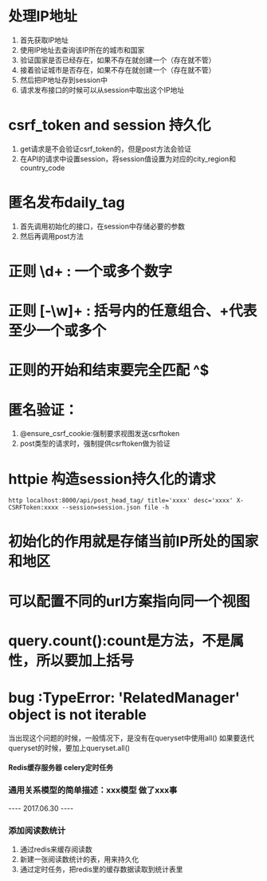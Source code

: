 # 处理IP地址
1. 首先获取IP地址
2. 使用IP地址去查询该IP所在的城市和国家
3. 验证国家是否已经存在，如果不存在就创建一个（存在就不管）
4. 接着验证城市是否存在，如果不存在就创建一个（存在就不管）
5. 然后把IP地址存到session中
6. 请求发布接口的时候可以从session中取出这个IP地址

# csrf_token and session 持久化
1. get请求是不会验证csrf_token的，但是post方法会验证
2. 在API的请求中设置session，将session值设置为对应的city_region和country_code

# 匿名发布daily_tag
1. 首先调用初始化的接口，在session中存储必要的参数
2. 然后再调用post方法

# 正则 \d+ : 一个或多个数字
# 正则 [-\w]+ : 括号内的任意组合、+代表至少一个或多个
# 正则的开始和结束要完全匹配 ^$

# 匿名验证：
1. @ensure_csrf_cookie:强制要求视图发送csrftoken
2. post类型的请求时，强制提供csrftoken做为验证

# httpie 构造session持久化的请求
```
http localhost:8000/api/post_head_tag/ title='xxxx' desc='xxxx' X-CSRFToken:xxxx --session=session.json file -h
```

# 初始化的作用就是存储当前IP所处的国家和地区
# 可以配置不同的url方案指向同一个视图
# query.count():count是方法，不是属性，所以要加上括号

# bug :TypeError: 'RelatedManager' object is not iterable
当出现这个问题的时候，一般情况下，是没有在queryset中使用all()
如果要迭代queryset的时候，要加上queryset.all()


#### Redis缓存服务器 celery定时任务

### 通用关系模型的简单描述：xxx模型 做了xxx事

---- 2017.06.30 ----
### 添加阅读数统计
1. 通过redis来缓存阅读数
2. 新建一张阅读数统计的表，用来持久化
3. 通过定时任务，把redis里的缓存数据读取到统计表里
